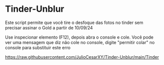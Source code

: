 # Tinder-Unblur
Este script permite que você tire o desfoque das fotos no tinder sem precisar assinar o Gold a partir de 10/09/24

Use inspecionar elemento (F12), depois abra o console e cole. Você pode ver uma mensagem que diz não cole no console, digite "permitir colar" no console para substituir este erro

https://raw.githubusercontent.com/JulioCesarXY/Tinder-Unblur/main/Tinder
